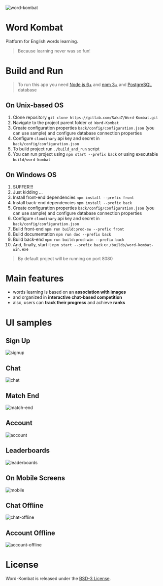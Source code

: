 ![word-kombat](https://github.com/Saka7/word-kombat/blob/master/front/src/assets/images/icons/icon-152x152.png)

# Word Kombat

Platform for English words learning.
> Because learning never was so fun!

# Build and Run

> To run this app you need [Node.js 6+](https://nodejs.org/en/) and [npm 3+](https://www.npmjs.com/) and [PostgreSQL](https://www.postgresql.org/download/) database

## On Unix-based OS

1. Clone repository `git clone https://gitlab.com/Saka7/Word-Kombat.git`
2. Navigate to the project parent folder `cd Word-Kombat`
3. Create configuration properties `back/config/configuration.json` (you can use sample) and configure database connection properties
4. Configure `cloudinary` api key and secret in `back/config/configuration.json`
5. To build project run `./build_and_run` script
6. You can run project using `npm start --prefix back` or using executable `build/word-kombat`

## On Windows OS

1. SUFFER!!!
2. Just kidding ...
3. Install front-end dependencies `npm install --prefix front`
4. Install back-end dependencies `npm install --prefix back`
5. Create configuration properties `back/config/configuration.json` (you can use sample) and configure database connection properties
6. Configure `cloudinary` api key and secret in `back/config/configuration.json`
7. Build front-end `npm run build:prod-sw --prefix front`
8. Build documentation `npm run doc --prefix back`
9. Build back-end `npm run build:prod-win --prefix back`
10. And, finally, start it `npm start --prefix back` or `/builds/word-kombat-win.exe`

> By default project will be running on port 8080

# Main features
- words learning is based on an **association with images**
- and organized in **interactive chat-based competition**
- also, users can **track their progress** and achieve **ranks**

# UI samples

## Sign Up
![signup](https://github.com/Saka7/word-kombat/blob/master/screenshots/signup.png)

## Chat
![chat](https://github.com/Saka7/word-kombat/blob/master/screenshots/chat.png)

## Match End
![match-end](https://github.com/Saka7/word-kombat/blob/master/screenshots/match-end.png)

## Account
![account](https://github.com/Saka7/word-kombat/blob/master/screenshots/account.png)

## Leaderboards
![leaderboards](https://github.com/Saka7/word-kombat/blob/master/screenshots/leaderboards.png)

## On Mobile Screens
![mobile](https://github.com/Saka7/word-kombat/blob/master/screenshots/mobile.png)

## Chat Offline
![chat-offline](https://github.com/Saka7/word-kombat/blob/master/screenshots/chat-offline.png)

## Account Offline
![account-offline](https://github.com/Saka7/word-kombat/blob/master/screenshots/account-offline.png)



# License
Word-Kombat is released under the [BSD-3 License](https://opensource.org/licenses/BSD-3-Clause).


